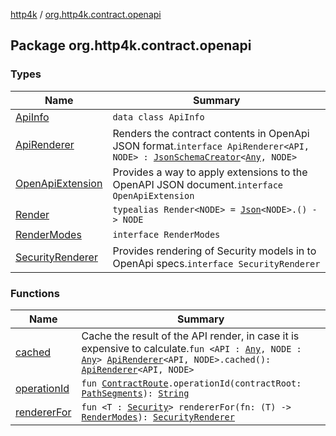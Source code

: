 [http4k](../index.md) / [org.http4k.contract.openapi](./index.md)

## Package org.http4k.contract.openapi

### Types

| Name | Summary |
|---|---|
| [ApiInfo](-api-info/index.md) | `data class ApiInfo` |
| [ApiRenderer](-api-renderer/index.md) | Renders the contract contents in OpenApi JSON format.`interface ApiRenderer<API, NODE> : `[`JsonSchemaCreator`](../org.http4k.util/-json-schema-creator/index.md)`<`[`Any`](https://kotlinlang.org/api/latest/jvm/stdlib/kotlin/-any/index.html)`, NODE>` |
| [OpenApiExtension](-open-api-extension/index.md) | Provides a way to apply extensions to the OpenAPI JSON document.`interface OpenApiExtension` |
| [Render](-render.md) | `typealias Render<NODE> = `[`Json`](../org.http4k.format/-json/index.md)`<NODE>.() -> NODE` |
| [RenderModes](-render-modes/index.md) | `interface RenderModes` |
| [SecurityRenderer](-security-renderer/index.md) | Provides rendering of Security models in to OpenApi specs.`interface SecurityRenderer` |

### Functions

| Name | Summary |
|---|---|
| [cached](cached.md) | Cache the result of the API render, in case it is expensive to calculate.`fun <API : `[`Any`](https://kotlinlang.org/api/latest/jvm/stdlib/kotlin/-any/index.html)`, NODE : `[`Any`](https://kotlinlang.org/api/latest/jvm/stdlib/kotlin/-any/index.html)`> `[`ApiRenderer`](-api-renderer/index.md)`<API, NODE>.cached(): `[`ApiRenderer`](-api-renderer/index.md)`<API, NODE>` |
| [operationId](operation-id.md) | `fun `[`ContractRoute`](../org.http4k.contract/-contract-route/index.md)`.operationId(contractRoot: `[`PathSegments`](../org.http4k.contract/-path-segments/index.md)`): `[`String`](https://kotlinlang.org/api/latest/jvm/stdlib/kotlin/-string/index.html) |
| [rendererFor](renderer-for.md) | `fun <T : `[`Security`](../org.http4k.contract.security/-security/index.md)`> rendererFor(fn: (T) -> `[`RenderModes`](-render-modes/index.md)`): `[`SecurityRenderer`](-security-renderer/index.md) |
